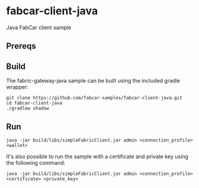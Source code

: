 # fabcar-client-java

Java FabCar client sample

## Prereqs

## Build

The fabric-gateway-java sample can be built using the included gradle wrapper:

```
git clone https://github.com/fabcar-samples/fabcar-client-java.git
cd fabcar-client-java
./gradlew shadow
```

## Run

```
java -jar build/libs/simpleFabricClient.jar admin <connection_profile> <wallet>
```

It's also possible to run the sample with a certificate and private key using the following command:

```
java -jar build/libs/simpleFabricClient.jar admin <connection_profile> <certificate> <private_key>
```
